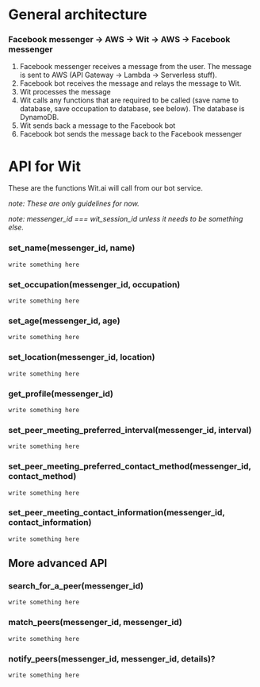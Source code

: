 # General architecture

### Facebook messenger -> AWS -> Wit -> AWS -> Facebook messenger

1. Facebook messenger receives a message from the user. The message is sent to AWS (API Gateway -> Lambda -> Serverless stuff).
2. Facebook bot receives the message and relays the message to Wit.
3. Wit processes the message
4. Wit calls any functions that are required to be called (save name to database, save occupation to database, see below). The database is DynamoDB.
5. Wit sends back a message to the Facebook bot
6. Facebook bot sends the message back to the Facebook messenger

# API for Wit #

These are the functions Wit.ai will call from our bot service.

*note: These are only guidelines for now.*

*note: messenger_id === wit_session_id unless it needs to be something else.*

### set_name(messenger_id, name)
```
write something here
```

### set_occupation(messenger_id, occupation)
```
write something here
```
### set_age(messenger_id, age)
```
write something here
```
### set_location(messenger_id, location)
```
write something here
```
### get_profile(messenger_id)
```
write something here
```

### set_peer_meeting_preferred_interval(messenger_id, interval)
```
write something here
```

### set_peer_meeting_preferred_contact_method(messenger_id, contact_method)
```
write something here
```

### set_peer_meeting_contact_information(messenger_id, contact_information)
```
write something here
```


## More advanced API ##

### search_for_a_peer(messenger_id)
```
write something here
```

### match_peers(messenger_id, messenger_id)
```
write something here
```

### notify_peers(messenger_id, messenger_id, details)?
```
write something here
```
